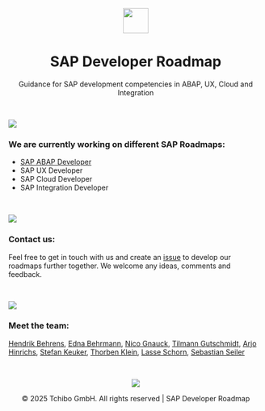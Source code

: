 <p align="center">
  <a href="https://www.tchibo.com/"><img src="https://www.tchibo.com/media/pages/de/de/9914b45c48-1713344208/tchibo_logo-hor_gold-light_srgb.svg" height="50"></a>
  <h1 align="center">SAP Developer Roadmap</h1>
  <p align="center">Guidance for SAP development competencies in ABAP, UX, Cloud and Integration</p>
</p>

<br>

![](https://i.imgur.com/waxVImv.png)

<p>
  <h3>We are currently working on different SAP Roadmaps:</h3>
  <ul>
    <li><a href="https://roadmap.sh/r/sap-abap-developer">SAP ABAP Developer</a></li>
    <li>SAP UX Developer</li>
    <li>SAP Cloud Developer</li>
    <li>SAP Integration Developer</li>
  </ul>
</p>

<br>

![](https://i.imgur.com/waxVImv.png)

<p>
  <h3>Contact us:</h3>
  <p>Feel free to get in touch with us and create an <a href="https://github.com/tchibo/sap-developer-roadmap/issues/new/choose">issue</a> to develop our roadmaps further together. We welcome any ideas, comments and feedback.</h4>
</p>

<br>

![](https://i.imgur.com/waxVImv.png)

<p>
  <h3>Meet the team:</h3>
  <p><a href="https://github.com/hendrik-101">Hendrik Behrens</a>, <a href="https://github.com/EdnaBehrmann">Edna Behrmann</a>, <a href="https://github.com/ngn2577">Nico Gnauck</a>, <a href="https://github.com/TilmannG">Tilmann Gutschmidt</a>, <a href="https://github.com/arjodon">Arjo Hinrichs</a>, <a href="https://github.com/skeuker">Stefan Keuker</a>, <a href="https://github.com/tklein1801">Thorben Klein</a>, <a href="https://github.com/lasseschorn">Lasse Schorn</a>, <a href="https://github.com/seilerse">Sebastian Seiler</a></p>
</p>

<br>

<p align="center">
  <a href="https://github.com/tchibo/sap-developer-roadmap/graphs/contributors">
  <img src="https://contrib.rocks/image?repo=tchibo/sap-developer-roadmap" />
</a>
</p>

<p align="center">
  &copy; 2025 Tchibo GmbH. All rights reserved | SAP Developer Roadmap
</p>
